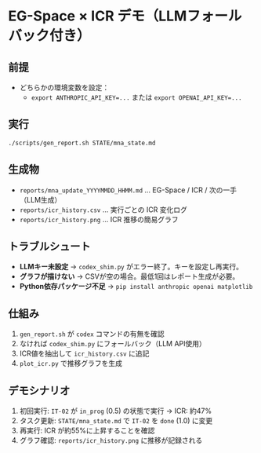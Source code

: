 # EG-Space × ICR デモ（LLMフォールバック付き）

## 前提
- どちらかの環境変数を設定：
  - `export ANTHROPIC_API_KEY=...` または `export OPENAI_API_KEY=...`

## 実行
```bash
./scripts/gen_report.sh STATE/mna_state.md
```

## 生成物
- `reports/mna_update_YYYYMMDD_HHMM.md` … EG-Space / ICR / 次の一手（LLM生成）
- `reports/icr_history.csv` … 実行ごとの ICR 変化ログ
- `reports/icr_history.png` … ICR 推移の簡易グラフ

## トラブルシュート
- **LLMキー未設定** → `codex_shim.py` がエラー終了。キーを設定し再実行。
- **グラフが描けない** → CSVが空の場合。最低1回はレポート生成が必要。
- **Python依存パッケージ不足** → `pip install anthropic openai matplotlib`

## 仕組み
1. `gen_report.sh` が `codex` コマンドの有無を確認
2. なければ `codex_shim.py` にフォールバック（LLM API使用）
3. ICR値を抽出して `icr_history.csv` に追記
4. `plot_icr.py` で推移グラフを生成

## デモシナリオ
1. 初回実行: `IT-02` が `in_prog` (0.5) の状態で実行 → ICR: 約47%
2. タスク更新: `STATE/mna_state.md` で `IT-02` を `done` (1.0) に変更
3. 再実行: ICR が約55%に上昇することを確認
4. グラフ確認: `reports/icr_history.png` に推移が記録される